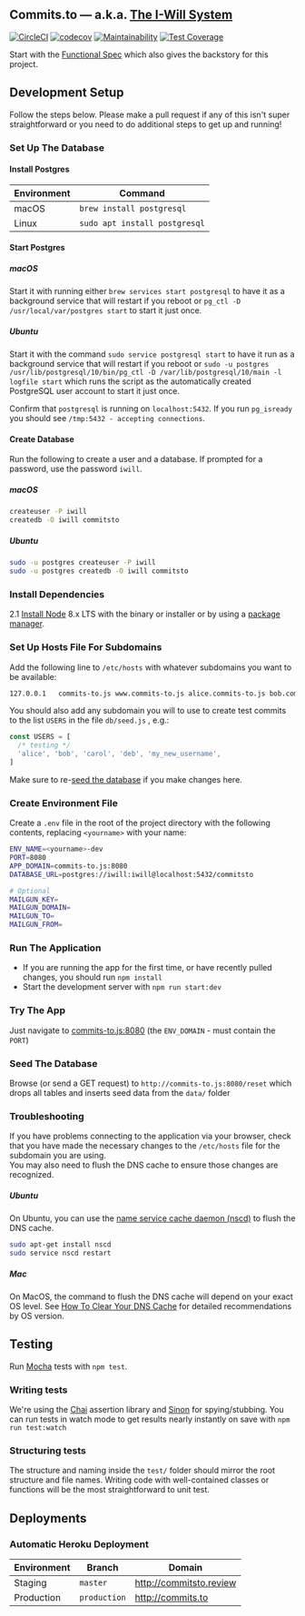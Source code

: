 Commits.to &mdash; a.k.a. [The I-Will System](https://github.com/commitsto/commits.to/)
---
[![CircleCI](https://circleci.com/gh/commitsto/commits.to.svg?style=svg)](https://circleci.com/gh/commitsto/commits.to)
[![codecov](https://codecov.io/gh/commitsto/commits.to/branch/master/graph/badge.svg)](https://codecov.io/gh/commitsto/commits.to)
[![Maintainability](https://api.codeclimate.com/v1/badges/8e0ffae4691a439960df/maintainability)](https://codeclimate.com/github/commitsto/commits.to/maintainability)
[![Test Coverage](https://api.codeclimate.com/v1/badges/8e0ffae4691a439960df/test_coverage)](https://codeclimate.com/github/commitsto/commits.to/test_coverage)

Start with the
[Functional Spec](https://github.com/commitsto/commits.to/wiki/)
which also gives the backstory for this project.


## Development Setup

Follow the steps below. Please make a pull request if any of this isn't super straightforward
or you need to do additional steps to get up and running!

### Set Up The Database

#### Install Postgres

| Environment | Command                       |
| ----------- | ----------------------------- |
| macOS       | `brew install postgresql`     |
| Linux       | `sudo apt install postgresql` |

#### Start Postgres  

##### macOS
Start it with running either `brew services start postgresql`
to have it as a background service that will restart if you reboot or
`pg_ctl -D /usr/local/var/postgres start` to start it just once.

##### Ubuntu
Start it with the command `sudo service postgresql start`
to have it run as a background service that will restart if you reboot or
`sudo -u postgres /usr/lib/postgresql/10/bin/pg_ctl -D /var/lib/postgresql/10/main -l logfile start`
which runs the script as the automatically created PostgreSQL user account to
start it just once.

Confirm that `postgresql` is running on `localhost:5432`. If you run `pg_isready` you
should see `/tmp:5432 - accepting connections`.

#### Create Database

Run the following to create a user and a database. If prompted for a
password, use the password `iwill`.

##### macOS

```sh
createuser -P iwill
createdb -O iwill commitsto
```

##### Ubuntu

```sh
sudo -u postgres createuser -P iwill
sudo -u postgres createdb -O iwill commitsto
```

### Install Dependencies

2.1 [Install Node](https://nodejs.org/en/download/) 8.x LTS with the binary
or installer or by using a [package manager](https://nodejs.org/en/download/package-manager).



### Set Up Hosts File For Subdomains

Add the following line to `/etc/hosts` with whatever subdomains you want to be available:

```sh
127.0.0.1	commits-to.js www.commits-to.js alice.commits-to.js bob.commits-to.js
```

You should also add any subdomain you will to use to create test
commits to the list `USERS` in the file `db/seed.js` , e.g.:

```js
const USERS = [
  /* testing */
  'alice', 'bob', 'carol', 'deb', 'my_new_username',
]
```

Make sure to re-[seed the database](#seed-the-database) if you make changes here.


### Create Environment File

Create a `.env` file in the root of the project directory with the following contents,
replacing `<yourname>` with your name:

```sh
ENV_NAME=<yourname>-dev
PORT=8080
APP_DOMAIN=commits-to.js:8080
DATABASE_URL=postgres://iwill:iwill@localhost:5432/commitsto

# Optional
MAILGUN_KEY=
MAILGUN_DOMAIN=
MAILGUN_TO=
MAILGUN_FROM=
```


### Run The Application

- If you are running the app for the first time, or have recently pulled changes, you should run
`npm install`
- Start the development server with `npm run start:dev`


### Try The App

Just navigate to [commits-to.js:8080](http://commits-to.js:8080) (the `ENV_DOMAIN` - must contain the `PORT`)

### Seed The Database

Browse (or send a GET request) to `http://commits-to.js:8080/reset` which drops all tables
and inserts seed data from the `data/` folder

### Troubleshooting

If you have problems connecting to the application via your browser, check that you have
made the necessary changes to the `/etc/hosts` file for the subdomain you are using.  
You may also need to flush the DNS cache to ensure those changes are recognized.  

##### Ubuntu

On Ubuntu, you can use the [name service cache daemon (nscd)](https://www.systutorials.com/docs/linux/man/8-nscd/) to flush the DNS cache.

```sh
sudo apt-get install nscd
sudo service nscd restart
```
##### Mac

On MacOS, the command to flush the DNS cache will depend on your exact OS level. See [How To Clear Your DNS Cache](https://documentation.cpanel.net/display/CKB/How+To+Clear+Your+DNS+Cache) for detailed
recommendations by OS version.
## Testing

Run [Mocha](https://mochajs.org/) tests with `npm test`.

### Writing tests

We're using the [Chai](https://www.chaijs.com/) assertion library and [Sinon](https://sinonjs.org/) for spying/stubbing.
You can run tests in watch mode to get results nearly instantly on save with `npm run test:watch`

### Structuring tests

The structure and naming inside the `test/` folder should mirror the root structure and file names.
Writing code with well-contained classes or functions will be the most straightforward to unit test.

## Deployments

### Automatic Heroku Deployment

| Environment | Branch       | Domain                  |
| ----------- | ------------ | ----------------------- |
| Staging     | `master`     | http://commitsto.review |
| Production  | `production` | http://commits.to       |
